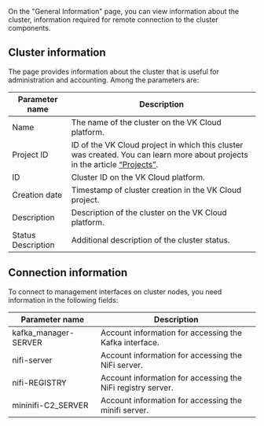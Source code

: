 On the "General Information" page, you can view information about the cluster, information required for remote connection to the cluster components.

## Cluster information

The page provides information about the cluster that is useful for administration and accounting. Among the parameters are:

| Parameter name | Description |
| --- | --- |
| Name | The name of the cluster on the VK Cloud platform. |
| Project ID | ID of the VK Cloud project in which this cluster was created. You can learn more about projects in the article [“Projects”](../../../../additionals/account/concepts/projects/). |
| ID | Cluster ID on the VK Cloud platform. |
| Creation date | Timestamp of cluster creation in the VK Cloud project. |
| Description | Description of the cluster on the VK Cloud platform. |
| Status Description | Additional description of the cluster status. |

## Connection information

To connect to management interfaces on cluster nodes, you need information in the following fields:

| Parameter name | Description |
| --- | --- |
| kafka_manager-SERVER | Account information for accessing the Kafka interface. |
| nifi-server | Account information for accessing the NiFi server. |
| nifi-REGISTRY | Account information for accessing the NiFi registry server. |
| mininifi-C2_SERVER | Account information for accessing the minifi server. |

